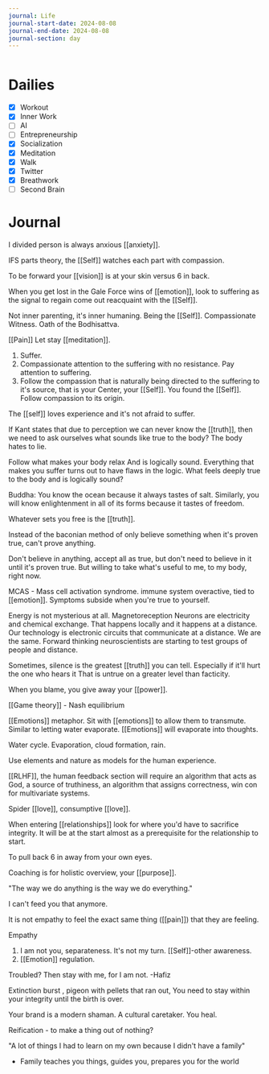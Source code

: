 ```yaml
---
journal: Life
journal-start-date: 2024-08-08
journal-end-date: 2024-08-08
journal-section: day
---
```


```calendar-nav
```

# Dailies

- [x] Workout
- [x] Inner Work
- [ ] AI
- [ ] Entrepreneurship
- [x] Socialization
- [x] Meditation
- [x] Walk
- [x] Twitter
- [x] Breathwork
- [ ] Second Brain

# Journal

I divided person is always anxious [[anxiety]].

IFS parts theory, the [[Self]] watches each part with compassion. 

To be forward your [[vision]] is at your skin versus 6 in back. 

When you get lost in the Gale Force wins of [[emotion]], look to suffering as the signal to regain come out reacquaint with the [[Self]].

Not inner parenting, it's inner humaning. Being the [[Self]]. Compassionate Witness. Oath of the Bodhisattva. 

[[Pain]]
Let stay [[meditation]].
1. Suffer.
2. Compassionate attention to the suffering with no resistance. Pay attention to suffering.
3. Follow the compassion that is naturally being directed to the suffering to it's source, that is your Center, your [[Self]]. You found the [[Self]]. Follow compassion to its origin.

The [[self]] loves experience and it's not afraid to suffer.

If Kant states that due to perception we can never know the [[truth]], then we need to ask ourselves what sounds like true to the body? The body hates to lie. 

Follow what makes your body relax And is logically sound. Everything that makes you suffer turns out to have flaws in the logic. What feels deeply true to the body and is logically sound?

Buddha: You know the ocean because it always tastes of salt. Similarly, you will know enlightenment in all of its forms because it tastes of freedom. 

Whatever sets you free is the [[truth]]. 

Instead of the baconian method of only believe something when it's proven true, can't prove anything. 

Don't believe in anything, accept all as true, but don't need to believe in it until it's proven true. But willing to take what's useful to me, to my body, right now. 

MCAS - Mass cell activation syndrome.
immune system overactive, tied to [[emotion]]. Symptoms subside when you're true to yourself.

Energy is not mysterious at all.
Magnetoreception
Neurons are electricity and chemical exchange. That happens locally and it happens at a distance. 
Our technology is electronic circuits that communicate at a distance. We are the same.
Forward thinking neuroscientists are starting to test groups of people and distance. 

Sometimes, silence is the greatest [[truth]] you can tell. Especially if it'll hurt the one who hears it That is untrue on a greater level than facticity.

When you blame, you give away your [[power]].

[[Game theory]] - Nash equilibrium

[[Emotions]] metaphor. Sit with [[emotions]] to allow them to transmute. Similar to letting water evaporate. [[Emotions]] will evaporate into thoughts.

Water cycle. Evaporation, cloud formation, rain.

Use elements and nature as models for the human experience.

[[RLHF]], the human feedback section will require an algorithm that acts as God, a source of truthiness, an algorithm that assigns correctness, win con for multivariate systems. 

Spider [[love]], consumptive [[love]].

When entering [[relationships]] look for where you'd have to sacrifice integrity. It will be at the start almost as a prerequisite for the relationship to start. 

To pull back 6 in away from your own eyes. 

Coaching is for holistic overview, your [[purpose]]. 

"The way we do anything is the way we do everything."

I can't feed you that anymore. 

It is not empathy to feel the exact same thing ([[pain]]) that they are feeling.

Empathy
1. I am not you, separateness. It's not my turn. [[Self]]-other awareness.
2. [[Emotion]] regulation.

Troubled? Then stay with me, for I am not. -Hafiz

Extinction burst  , pigeon with pellets that ran out, You need to stay within your integrity until the birth is over. 

Your brand is a modern shaman. A cultural caretaker. You heal. 

Reification - to make a thing out of nothing?

"A lot of things I had to learn on my own because I didn't have a family"
- Family teaches you things, guides you, prepares you for the world

